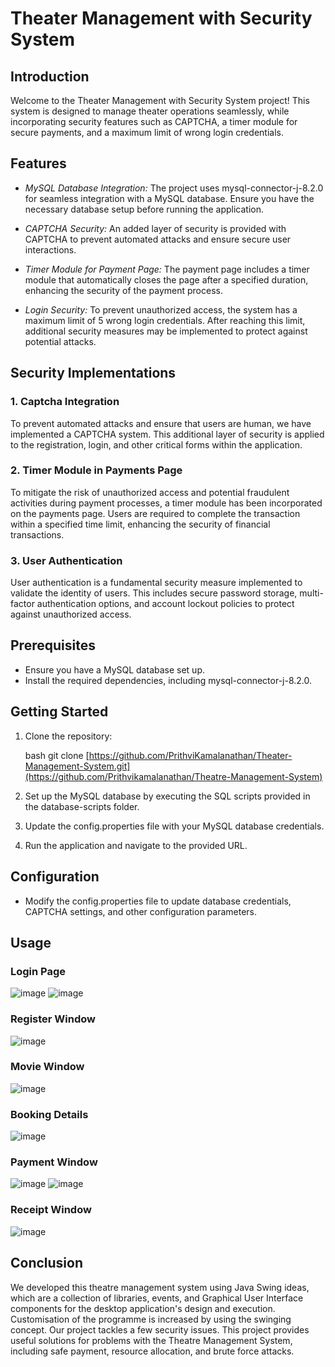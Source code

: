 # Theater Management with Security System

## Introduction

Welcome to the Theater Management with Security System project! This system is designed to manage theater operations seamlessly, while incorporating security features such as CAPTCHA, a timer module for secure payments, and a maximum limit of wrong login credentials.

## Features

- *MySQL Database Integration:* The project uses mysql-connector-j-8.2.0 for seamless integration with a MySQL database. Ensure you have the necessary database setup before running the application.

- *CAPTCHA Security:* An added layer of security is provided with CAPTCHA to prevent automated attacks and ensure secure user interactions.

- *Timer Module for Payment Page:* The payment page includes a timer module that automatically closes the page after a specified duration, enhancing the security of the payment process.

- *Login Security:* To prevent unauthorized access, the system has a maximum limit of 5 wrong login credentials. After reaching this limit, additional security measures may be implemented to protect against potential attacks.

## Security Implementations

### 1. Captcha Integration

To prevent automated attacks and ensure that users are human, we have implemented a CAPTCHA system. This additional layer of security is applied to the registration, login, and other critical forms within the application.

### 2. Timer Module in Payments Page

To mitigate the risk of unauthorized access and potential fraudulent activities during payment processes, a timer module has been incorporated on the payments page. Users are required to complete the transaction within a specified time limit, enhancing the security of financial transactions.

### 3. User Authentication

User authentication is a fundamental security measure implemented to validate the identity of users. This includes secure password storage, multi-factor authentication options, and account lockout policies to protect against unauthorized access.

## Prerequisites

- Ensure you have a MySQL database set up.
- Install the required dependencies, including mysql-connector-j-8.2.0.

## Getting Started

1. Clone the repository:

    bash
    git clone [https://github.com/PrithviKamalanathan/Theater-Management-System.git](https://github.com/Prithvikamalanathan/Theatre-Management-System)
    

2. Set up the MySQL database by executing the SQL scripts provided in the database-scripts folder.

3. Update the config.properties file with your MySQL database credentials.

4. Run the application and navigate to the provided URL.

## Configuration

- Modify the config.properties file to update database credentials, CAPTCHA settings, and other configuration parameters.


## Usage

### Login Page
![image](https://github.com/Prithvikamalanathan/Theatre-Management-System/assets/158607175/629ac94c-229a-418b-b114-89499dc1eff8)
![image](https://github.com/Prithvikamalanathan/Theatre-Management-System/assets/158607175/13ef5c11-f1b5-4362-8463-d0ef5f60165d)

### Register Window
![image](https://github.com/Prithvikamalanathan/Theatre-Management-System/assets/158607175/e0e407e4-425e-4ac2-86f1-d38c18815a2f)

### Movie Window
![image](https://github.com/Prithvikamalanathan/Theatre-Management-System/assets/158607175/2a8c23ed-d21b-4ec7-9657-b585838279db)

### Booking Details
![image](https://github.com/Prithvikamalanathan/Theatre-Management-System/assets/158607175/a05a7918-9a09-4102-a99e-1fea708a7d72)

### Payment Window
![image](https://github.com/Prithvikamalanathan/Theatre-Management-System/assets/158607175/3d4f2630-20f2-420f-83b9-2b9edd6cf280)
![image](https://github.com/Prithvikamalanathan/Theatre-Management-System/assets/158607175/25a973ca-b6ea-4a5d-82f7-f5f6a8fb8c69)

### Receipt Window
![image](https://github.com/Prithvikamalanathan/Theatre-Management-System/assets/158607175/309c58a9-c31e-4980-8931-cfb7cba4cce4)


## Conclusion
We developed this theatre management system using Java Swing ideas, which are a collection of libraries, events, and Graphical User Interface components for the desktop application's design and execution. Customisation of the programme is increased by using the swinging concept. Our project tackles a few security issues. This project provides useful solutions for problems with the Theatre Management System, including safe payment, resource allocation, and brute force attacks.

